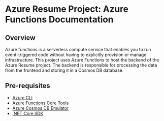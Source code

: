 # Azure Resume Project: Azure Functions Documentation

## Overview

Azure functions is a serverless compute service that enables you to run event-triggered code without having to explicitly provision or manage infrastructure. This project uses Azure Functions to host the backend of the Azure Resume project. The backend is responsible for processing the data from the frontend and storing it in a Cosmos DB database.

## Pre-requisites

- [Azure CLI](https://docs.microsoft.com/en-us/cli/azure/install-azure-cli?view=azure-cli-latest)
- [Azure Functions Core Tools](https://docs.microsoft.com/en-us/azure/azure-functions/functions-run-local?tabs=windows%2Ccsharp%2Cbash)
- [Azure Cosmos DB Emulator](https://docs.microsoft.com/en-us/azure/cosmos-db/local-emulator?tabs=cli%2Cssl-netstd21)
- [.NET Core SDK](https://dotnet.microsoft.com/download)
